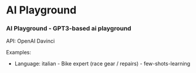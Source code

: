 # AI Playground

### AI Playground - GPT3-based ai playground

API: OpenAI Davinci


Examples:

- Language: italian - Bike expert (race gear / repairs) - few-shots-learning

